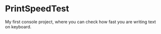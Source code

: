# PrintSpeedTest
My first console project, where you can check how fast you are writing text on keyboard.
